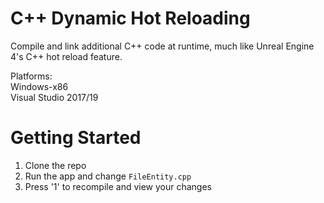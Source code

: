 # C++ Dynamic Hot Reloading
Compile and link additional C++ code at runtime, much like Unreal Engine 4's C++ hot reload feature.

Platforms: <br />
Windows-x86 <br />
Visual Studio 2017/19 <br />

# Getting Started
1. Clone the repo
2. Run the app and change `FileEntity.cpp`
3. Press '1' to recompile and view your changes

